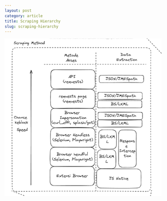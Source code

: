 ```yaml
---
layout: post
category: article
title: Scraping Hierarchy
slug: scraping-hierarchy
---
```


![alt](../assets/img/scraping-hierarchy.png)
